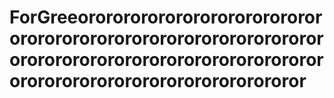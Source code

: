 # ForGreeororororororororororororororororororororororororororororororororororororororororororororororororororororororororororororororororororor